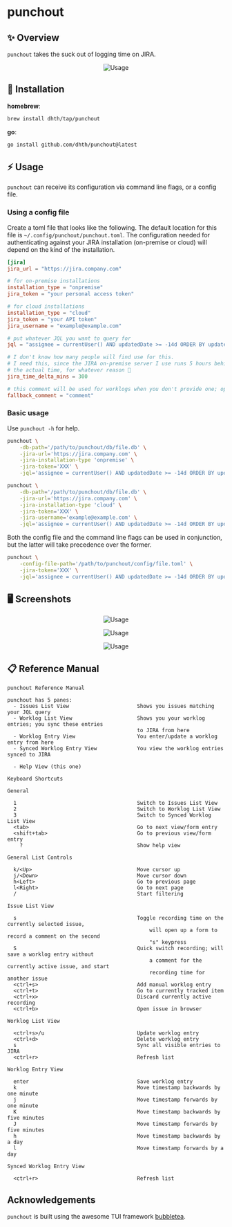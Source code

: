 # punchout

✨ Overview
---

`punchout` takes the suck out of logging time on JIRA.

<p align="center">
  <img src="https://tools.dhruvs.space/images/punchout/punchout.gif" alt="Usage" />
</p>

💾 Installation
---

**homebrew**:

```sh
brew install dhth/tap/punchout
```

**go**:

```sh
go install github.com/dhth/punchout@latest
```

⚡️ Usage
---

`punchout` can receive its configuration via command line flags, or a config
file.

### Using a config file

Create a toml file that looks like the following. The default location for this
file is `~/.config/punchout/punchout.toml`. The configuration needed for
authenticating against your JIRA installation (on-premise or cloud) will depend
on the kind of the installation.

```toml
[jira]
jira_url = "https://jira.company.com"

# for on-premise installations
installation_type = "onpremise"
jira_token = "your personal access token"

# for cloud installations
installation_type = "cloud"
jira_token = "your API token"
jira_username = "example@example.com"

# put whatever JQL you want to query for
jql = "assignee = currentUser() AND updatedDate >= -14d ORDER BY updatedDate DESC"

# I don't know how many people will find use for this.
# I need this, since the JIRA on-premise server I use runs 5 hours behind
# the actual time, for whatever reason 🤷
jira_time_delta_mins = 300

# this comment will be used for worklogs when you don't provide one; optional"
fallback_comment = "comment"
```

### Basic usage

Use `punchout -h` for help.

```bash
punchout \
    -db-path='/path/to/punchout/db/file.db' \
    -jira-url='https://jira.company.com' \
    -jira-installation-type 'onpremise' \
    -jira-token='XXX' \
    -jql='assignee = currentUser() AND updatedDate >= -14d ORDER BY updatedDate DESC'

punchout \
    -db-path='/path/to/punchout/db/file.db' \
    -jira-url='https://jira.company.com' \
    -jira-installation-type 'cloud' \
    -jira-token='XXX' \
    -jira-username='example@example.com' \
    -jql='assignee = currentUser() AND updatedDate >= -14d ORDER BY updatedDate DESC'
```

Both the config file and the command line flags can be used in conjunction, but
the latter will take precedence over the former.

```bash
punchout \
    -config-file-path='/path/to/punchout/config/file.toml' \
    -jira-token='XXX' \
    -jql='assignee = currentUser() AND updatedDate >= -14d ORDER BY updatedDate DESC'
```

🖥️ Screenshots
---

<p align="center">
  <img src="https://tools.dhruvs.space/images/punchout/punchout-1.png" alt="Usage" />
</p>
<p align="center">
  <img src="https://tools.dhruvs.space/images/punchout/punchout-2.png" alt="Usage" />
</p>
<p align="center">
  <img src="https://tools.dhruvs.space/images/punchout/punchout-3.png" alt="Usage" />
</p>

📋 Reference Manual
---

```
punchout Reference Manual

punchout has 5 panes:
  - Issues List View                      Shows you issues matching your JQL query
  - Worklog List View                     Shows you your worklog entries; you sync these entries
                                          to JIRA from here
  - Worklog Entry View                    You enter/update a worklog entry from here
  - Synced Worklog Entry View             You view the worklog entries synced to JIRA

  - Help View (this one)

Keyboard Shortcuts

General

  1                                       Switch to Issues List View
  2                                       Switch to Worklog List View
  3                                       Switch to Synced Worklog List View
  <tab>                                   Go to next view/form entry
  <shift+tab>                             Go to previous view/form entry
    ?                                     Show help view

General List Controls

  k/<Up>                                  Move cursor up
  j/<Down>                                Move cursor down
  h<Left>                                 Go to previous page
  l<Right>                                Go to next page
  /                                       Start filtering

Issue List View

  s                                       Toggle recording time on the currently selected issue,
                                              will open up a form to record a comment on the second
                                              "s" keypress
  S                                       Quick switch recording; will save a worklog entry without
                                              a comment for the currently active issue, and start
                                              recording time for another issue
  <ctrl+s>                                Add manual worklog entry
  <ctrl+t>                                Go to currently tracked item
  <ctrl+x>                                Discard currently active recording
  <ctrl+b>                                Open issue in browser

Worklog List View

  <ctrl+s>/u                              Update worklog entry
  <ctrl+d>                                Delete worklog entry
  s                                       Sync all visible entries to JIRA
  <ctrl+r>                                Refresh list

Worklog Entry View

  enter                                   Save worklog entry
  k                                       Move timestamp backwards by one minute
  j                                       Move timestamp forwards by one minute
  K                                       Move timestamp backwards by five minutes
  J                                       Move timestamp forwards by five minutes
  h                                       Move timestamp backwards by a day
  l                                       Move timestamp forwards by a day

Synced Worklog Entry View

  <ctrl+r>                                Refresh list

```

Acknowledgements
---

`punchout` is built using the awesome TUI framework [bubbletea][1].

[1]: https://github.com/charmbracelet/bubbletea
[2]: https://community.atlassian.com/t5/Atlassian-Migration-Program/Product-features-comparison-Atlassian-Cloud-vs-on-premise/ba-p/1918147

